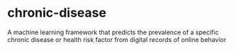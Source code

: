 # chronic-disease
A machine learning framework that predicts the prevalence of a specific  chronic disease or health risk factor from digital records of online behavior
